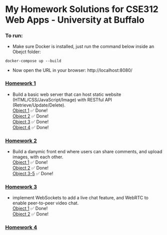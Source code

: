# My Homework Solutions for CSE312 Web Apps - University at Buffalo

### To run:

- Make sure Docker is installed, just run the command below inside an Obejct folder:

```
docker-compose up --build 
```
- Now open the URL in your browser: http://localhost:8080/

### [Homework 1](https://github.com/a2677331/CSE312-Web-Applications/tree/master/HW1)
- Build a basic web server that can host static website (HTML/CSS/JavaScript/Image) with RESTful API (Retrieve/Update/Delete). \
[Object 1](https://github.com/a2677331/CSE312-Web-Applications/tree/master/HW1/Object_1) ✅ Done! \
[Object 2](https://github.com/a2677331/CSE312-Web-Applications/tree/master/HW1/Object_2) ✅ Done! \
[Object 3](https://github.com/a2677331/CSE312-Web-Applications/tree/master/HW1/Object_3) ✅ Done! \
[Object 4](https://github.com/a2677331/CSE312-Web-Applications/tree/master/HW1/Object_4) ✅ Done!
### [Homework 2](https://github.com/a2677331/CSE312-Web-Applications/tree/master/HW2)
- Build a danymic front end where users can share comments, and upload images, with each other. \
[Object 1](https://github.com/a2677331/CSE312-Web-Applications/tree/master/HW2/Obejct_1) ✅ Done! \
[Object 2](https://github.com/a2677331/CSE312-Web-Applications/tree/master/HW2/Obejct_2) ✅ Done! \
[Object 3-5](https://github.com/a2677331/CSE312-Web-Applications/tree/master/HW2/Obejct_3-5) ✅ Done! 
### [Homework 3](https://github.com/a2677331/CSE312-Web-Applications/tree/master/HW3)
- implement WebSockets to add a live chat feature, and WebRTC to enable peer-to-peer video chat. \
[Object 1](https://github.com/a2677331/CSE312-Web-Applications/tree/master/HW3/Obejct_1) ✅ Done! \
[Object 2](https://github.com/a2677331/CSE312-Web-Applications/tree/master/HW3/Obejct_2) ✅ Done!
### [Homework 4](https://github.com/a2677331/CSE312-Web-Applications/tree/master/HW4)
